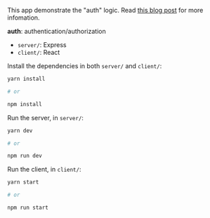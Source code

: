 This app demonstrate the "auth" logic. Read [this blog post](https://cyishere.dev/blog/auth-with-express-and-react) for more infomation.

**auth**: authentication/authorization

- `server/`: Express
- `client/`: React

Install the dependencies in both `server/` and `client/`:

```bash
yarn install

# or

npm install
```

Run the server, in `server/`:

```bash
yarn dev

# or

npm run dev
```

Run the client, in `client/`:

```bash
yarn start

# or

npm run start
```
